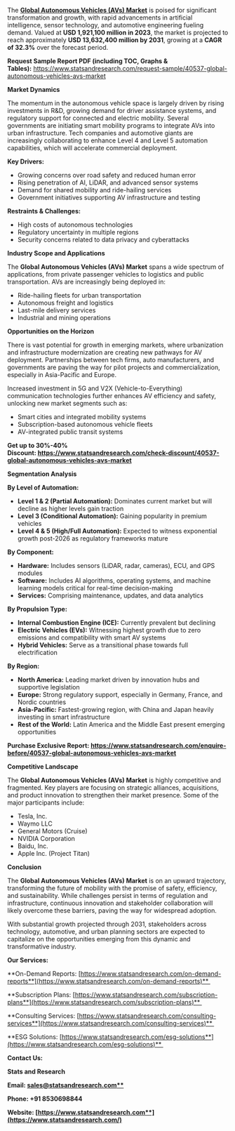 ﻿The [**Global Autonomous Vehicles (AVs) Market**](https://www.statsandresearch.com/report/40537-global-autonomous-vehicles-avs-market) is poised for significant transformation and growth, with rapid advancements in artificial intelligence, sensor technology, and automotive engineering fueling demand. Valued at **USD 1,921,100 million in 2023**, the market is projected to reach approximately **USD 13,632,400 million by 2031**, growing at a **CAGR of 32.3%** over the forecast period.

**Request Sample Report PDF (including TOC, Graphs & Tables):** <https://www.statsandresearch.com/request-sample/40537-global-autonomous-vehicles-avs-market>

**Market Dynamics**

The momentum in the autonomous vehicle space is largely driven by rising investments in R&D, growing demand for driver assistance systems, and regulatory support for connected and electric mobility. Several governments are initiating smart mobility programs to integrate AVs into urban infrastructure. Tech companies and automotive giants are increasingly collaborating to enhance Level 4 and Level 5 automation capabilities, which will accelerate commercial deployment.

**Key Drivers:**

- Growing concerns over road safety and reduced human error
- Rising penetration of AI, LiDAR, and advanced sensor systems
- Demand for shared mobility and ride-hailing services
- Government initiatives supporting AV infrastructure and testing

**Restraints & Challenges:**

- High costs of autonomous technologies
- Regulatory uncertainty in multiple regions
- Security concerns related to data privacy and cyberattacks

**Industry Scope and Applications**

The **Global Autonomous Vehicles (AVs) Market** spans a wide spectrum of applications, from private passenger vehicles to logistics and public transportation. AVs are increasingly being deployed in:

- Ride-hailing fleets for urban transportation
- Autonomous freight and logistics
- Last-mile delivery services
- Industrial and mining operations

**Opportunities on the Horizon**

There is vast potential for growth in emerging markets, where urbanization and infrastructure modernization are creating new pathways for AV deployment. Partnerships between tech firms, auto manufacturers, and governments are paving the way for pilot projects and commercialization, especially in Asia-Pacific and Europe.

Increased investment in 5G and V2X (Vehicle-to-Everything) communication technologies further enhances AV efficiency and safety, unlocking new market segments such as:

- Smart cities and integrated mobility systems
- Subscription-based autonomous vehicle fleets
- AV-integrated public transit systems

**Get up to 30%-40% Discount: <https://www.statsandresearch.com/check-discount/40537-global-autonomous-vehicles-avs-market>**

**Segmentation Analysis**

**By Level of Automation:**

- **Level 1 & 2 (Partial Automation):** Dominates current market but will decline as higher levels gain traction
- **Level 3 (Conditional Automation):** Gaining popularity in premium vehicles
- **Level 4 & 5 (High/Full Automation):** Expected to witness exponential growth post-2026 as regulatory frameworks mature

**By Component:**

- **Hardware:** Includes sensors (LiDAR, radar, cameras), ECU, and GPS modules
- **Software:** Includes AI algorithms, operating systems, and machine learning models critical for real-time decision-making
- **Services:** Comprising maintenance, updates, and data analytics

**By Propulsion Type:**

- **Internal Combustion Engine (ICE):** Currently prevalent but declining
- **Electric Vehicles (EVs):** Witnessing highest growth due to zero emissions and compatibility with smart AV systems
- **Hybrid Vehicles:** Serve as a transitional phase towards full electrification

**By Region:**

- **North America:** Leading market driven by innovation hubs and supportive legislation
- **Europe:** Strong regulatory support, especially in Germany, France, and Nordic countries
- **Asia-Pacific:** Fastest-growing region, with China and Japan heavily investing in smart infrastructure
- **Rest of the World:** Latin America and the Middle East present emerging opportunities

**Purchase Exclusive Report: <https://www.statsandresearch.com/enquire-before/40537-global-autonomous-vehicles-avs-market>**

**Competitive Landscape**

The **Global Autonomous Vehicles (AVs) Market** is highly competitive and fragmented. Key players are focusing on strategic alliances, acquisitions, and product innovation to strengthen their market presence. Some of the major participants include:

- Tesla, Inc.
- Waymo LLC
- General Motors (Cruise)
- NVIDIA Corporation
- Baidu, Inc.
- Apple Inc. (Project Titan)

**Conclusion**

The **Global Autonomous Vehicles (AVs) Market** is on an upward trajectory, transforming the future of mobility with the promise of safety, efficiency, and sustainability. While challenges persist in terms of regulation and infrastructure, continuous innovation and stakeholder collaboration will likely overcome these barriers, paving the way for widespread adoption.

With substantial growth projected through 2031, stakeholders across technology, automotive, and urban planning sectors are expected to capitalize on the opportunities emerging from this dynamic and transformative industry.

**Our Services:** 

**On-Demand Reports: [https://www.statsandresearch.com/on-demand-reports**](https://www.statsandresearch.com/on-demand-reports)** 

**Subscription Plans: [https://www.statsandresearch.com/subscription-plans**](https://www.statsandresearch.com/subscription-plans)** 

**Consulting Services: [https://www.statsandresearch.com/consulting-services**](https://www.statsandresearch.com/consulting-services)** 

**ESG Solutions: [https://www.statsandresearch.com/esg-solutions**](https://www.statsandresearch.com/esg-solutions)** 



**Contact Us:** 

**Stats and Research** 

**Email: [sales@statsandresearch.com**](mailto:sales@statsandresearch.com)** 

**Phone: +91 8530698844** 

**Website: [https://www.statsandresearch.com**](https://www.statsandresearch.com/)**

